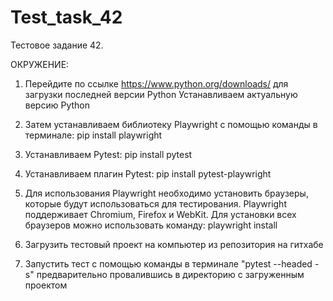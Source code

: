 # Test_task_42
Тестовое задание 42.

ОКРУЖЕНИЕ:

1. Перейдите по ссылке https://www.python.org/downloads/ для загрузки последней версии Python
Устанавливаем актуальную версию Python

2. Затем устанавливаем библиотеку Playwright с помощью команды в терминале:
pip install playwright

3. Устанавливаем Pytest:
pip install pytest

4. Устанавливаем плагин Pytest:
pip install pytest-playwright

5. Для использования Playwright необходимо установить браузеры, которые будут использоваться для тестирования. Playwright поддерживает Chromium, Firefox и WebKit. Для установки всех браузеров можно использовать команду:
playwright install

6. Загрузить тестовый проект на компьютер из репозитория на гитхабе

7. Запустить тест с помощью команды в терминале "pytest --headed -s" предварительно провалившись в директорию с загруженным проектом
